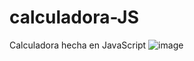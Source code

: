 # calculadora-JS
Calculadora hecha en JavaScript
![image](https://user-images.githubusercontent.com/76667453/219805733-2c2be877-6161-4a99-994b-30a552082201.png)
